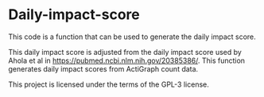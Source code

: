 # Daily-impact-score
This code is a function that can be used to generate the daily impact score.

This daily impact score is adjusted from the daily impact score used by Ahola et al in https://pubmed.ncbi.nlm.nih.gov/20385386/.  This function generates daily impact scores from ActiGraph count data.

This project is licensed under the terms of the GPL-3 license.
